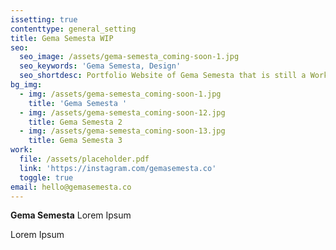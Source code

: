 ```yaml
---
issetting: true
contenttype: general_setting
title: Gema Semesta WIP
seo:
  seo_image: /assets/gema-semesta_coming-soon-1.jpg
  seo_keywords: 'Gema Semesta, Design'
  seo_shortdesc: Portfolio Website of Gema Semesta that is still a Work in Progress...
bg_img:
  - img: /assets/gema-semesta_coming-soon-1.jpg
    title: 'Gema Semesta '
  - img: /assets/gema-semesta_coming-soon-12.jpg
    title: Gema Semesta 2
  - img: /assets/gema-semesta_coming-soon-13.jpg
    title: Gema Semesta 3
work:
  file: /assets/placeholder.pdf
  link: 'https://instagram.com/gemasemesta.co'
  toggle: true
email: hello@gemasemesta.co
---
```

**Gema Semesta** Lorem Ipsum

Lorem Ipsum

